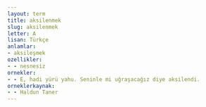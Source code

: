```yaml
---
layout: term
title: aksilenmek
slug: aksilenmek
letter: A
lisan: Türkçe
anlamlar:
- aksileşmek
ozellikler:
- - nesnesiz
ornekler:
- - E, hadi yürü yahu. Seninle mi uğraşacağız diye aksilendi.
orneklerkaynak:
- - Haldun Taner
---
```

